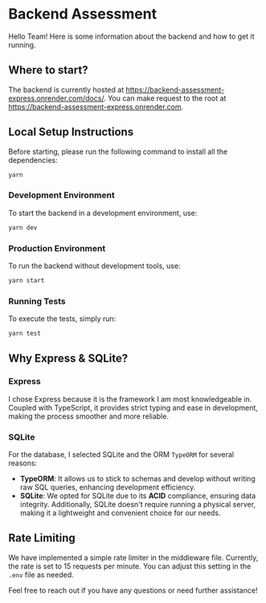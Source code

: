 # Backend Assessment

Hello Team! Here is some information about the backend and how to get it running.

## Where to start?
The backend is currently hosted at https://backend-assessment-express.onrender.com/docs/. You can make request to the root at https://backend-assessment-express.onrender.com.

## Local Setup Instructions

Before starting, please run the following command to install all the dependencies:
```bash
yarn
```

### Development Environment
To start the backend in a development environment, use:
```bash
yarn dev
```

### Production Environment
To run the backend without development tools, use:
```bash
yarn start
```

### Running Tests
To execute the tests, simply run:
```bash
yarn test
```

## Why Express & SQLite?

### Express
I chose Express because it is the framework I am most knowledgeable in. Coupled with TypeScript, it provides strict typing and ease in development, making the process smoother and more reliable.

### SQLite
For the database, I selected SQLite and the ORM `TypeORM` for several reasons:
- **TypeORM**: It allows us to stick to schemas and develop without writing raw SQL queries, enhancing development efficiency.
- **SQLite**: We opted for SQLite due to its **ACID** compliance, ensuring data integrity. Additionally, SQLite doesn't require running a physical server, making it a lightweight and convenient choice for our needs.

## Rate Limiting
We have implemented a simple rate limiter in the middleware file. Currently, the rate is set to 15 requests per minute. You can adjust this setting in the `.env` file as needed.

Feel free to reach out if you have any questions or need further assistance!

